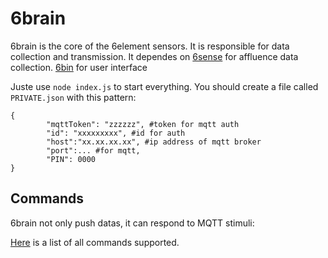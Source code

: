 # 6brain

6brain is the core of the 6element sensors. It is responsible for data collection and transmission. It dependes on 
[6sense](https://github.com/anthill/6sense) for affluence data collection.
[6bin](https://github.com/anthill/6bin) for user interface 

Juste use `node index.js` to start everything. You should create a file called `PRIVATE.json` with this pattern:

```
{
        "mqttToken": "zzzzzz", #token for mqtt auth
        "id": "xxxxxxxxx", #id for auth
        "host":"xx.xx.xx.xx", #ip address of mqtt broker
        "port":... #for mqtt,
        "PIN": 0000
}
```



## Commands

6brain not only push datas, it can respond to MQTT stimuli:

[Here](https://github.com/anthill/pheromon/blob/master/api/clients/Admin/ReadMe.md) is a list of all commands supported.

